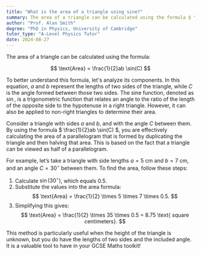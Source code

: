 ```yaml
---
title: "What is the area of a triangle using sine?"
summary: The area of a triangle can be calculated using the formula $ \frac{1}{2}ab \sin(C) $, where $ a $ and $ b $ are the side lengths and $ C $ is the included angle.
author: "Prof. Alan Smith"
degree: "PhD in Physics, University of Cambridge"
tutor_type: "A-Level Physics Tutor"
date: 2024-08-27
---
```


The area of a triangle can be calculated using the formula:

$$
\text{Area} = \frac{1}{2}ab \sin(C)
$$

To better understand this formula, let's analyze its components. In this equation, $a$ and $b$ represent the lengths of two sides of the triangle, while $C$ is the angle formed between those two sides. The sine function, denoted as $\sin$, is a trigonometric function that relates an angle to the ratio of the length of the opposite side to the hypotenuse in a right triangle. However, it can also be applied to non-right triangles to determine their area.

Consider a triangle with sides $a$ and $b$, and with the angle $C$ between them. By using the formula $ \frac{1}{2}ab \sin(C) $, you are effectively calculating the area of a parallelogram that is formed by duplicating the triangle and then halving that area. This is based on the fact that a triangle can be viewed as half of a parallelogram.

For example, let’s take a triangle with side lengths $a = 5$ cm and $b = 7$ cm, and an angle $C = 30^\circ$ between them. To find the area, follow these steps:

1. Calculate $\sin(30^\circ)$, which equals $0.5$.
2. Substitute the values into the area formula:
$$
\text{Area} = \frac{1}{2} \times 5 \times 7 \times 0.5.
$$
3. Simplifying this gives:
$$
\text{Area} = \frac{1}{2} \times 35 \times 0.5 = 8.75 \text{ square centimeters}.
$$

This method is particularly useful when the height of the triangle is unknown, but you do have the lengths of two sides and the included angle. It is a valuable tool to have in your GCSE Maths toolkit!
    